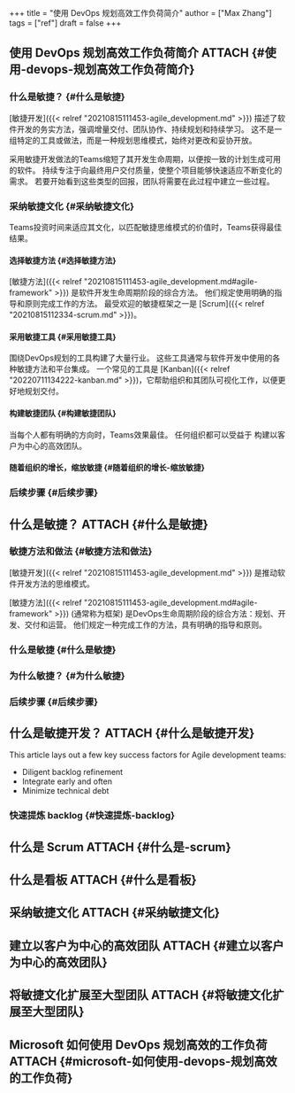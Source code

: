 +++
title = "使用 DevOps 规划高效工作负荷简介"
author = ["Max Zhang"]
tags = ["ref"]
draft = false
+++

## 使用 DevOps 规划高效工作负荷简介 <span class="tag"><span class="ATTACH">ATTACH</span></span> {#使用-devops-规划高效工作负荷简介}


### 什么是敏捷？ {#什么是敏捷}

[敏捷开发]({{< relref "20210815111453-agile_development.md" >}}) 描述了软件开发的务实方法，强调增量交付、团队协作、持续规划和持续学习。 这不是一组特定的工具或做法，而是一种规划思维模式，始终对更改和妥协开放。

采用敏捷开发做法的Teams缩短了其开发生命周期，以便按一致的计划生成可用的软件。 持续专注于向最终用户交付质量，使整个项目能够快速适应不断变化的需求。 若要开始看到这些类型的回报，团队将需要在此过程中建立一些过程。


### 采纳敏捷文化 {#采纳敏捷文化}

Teams投资时间来适应其文化，以匹配敏捷思维模式的价值时，Teams获得最佳结果。


#### 选择敏捷方法 {#选择敏捷方法}

[敏捷方法]({{< relref "20210815111453-agile_development.md#agile-framework" >}}) 是软件开发生命周期阶段的综合方法。 他们规定使用明确的指导和原则完成工作的方法。 最受欢迎的敏捷框架之一是 [Scrum]({{< relref "20210815112334-scrum.md" >}})。


#### 采用敏捷工具 {#采用敏捷工具}

围绕DevOps规划的工具构建了大量行业。 这些工具通常与软件开发中使用的各种敏捷方法和平台集成。 一个常见的工具是 [Kanban]({{< relref "20220711134222-kanban.md" >}})，它帮助组织和其团队可视化工作，以便更好地规划交付。


#### 构建敏捷团队 {#构建敏捷团队}

当每个人都有明确的方向时，Teams效果最佳。
任何组织都可以受益于 构建以客户为中心的高效团队。


#### 随着组织的增长，缩放敏捷 {#随着组织的增长-缩放敏捷}


### 后续步骤 {#后续步骤}


## 什么是敏捷？ <span class="tag"><span class="ATTACH">ATTACH</span></span> {#什么是敏捷}


### 敏捷方法和做法 {#敏捷方法和做法}

[敏捷开发]({{< relref "20210815111453-agile_development.md" >}}) 是推动软件开发方法的思维模式。

[敏捷方法]({{< relref "20210815111453-agile_development.md#agile-framework" >}})  (通常称为框架) 是DevOps生命周期阶段的综合方法：规划、开发、交付和运营。 他们规定一种完成工作的方法，具有明确的指导和原则。


### 什么是敏捷 {#什么是敏捷}


### 为什么敏捷？ {#为什么敏捷}


### 后续步骤 {#后续步骤}


## 什么是敏捷开发？ <span class="tag"><span class="ATTACH">ATTACH</span></span> {#什么是敏捷开发}

This article lays out a few key success factors for Agile development teams:

-   Diligent backlog refinement
-   Integrate early and often
-   Minimize technical debt


### 快速提炼 backlog {#快速提炼-backlog}


## 什么是 Scrum <span class="tag"><span class="ATTACH">ATTACH</span></span> {#什么是-scrum}


## 什么是看板 <span class="tag"><span class="ATTACH">ATTACH</span></span> {#什么是看板}


## 采纳敏捷文化 <span class="tag"><span class="ATTACH">ATTACH</span></span> {#采纳敏捷文化}


## 建立以客户为中心的高效团队 <span class="tag"><span class="ATTACH">ATTACH</span></span> {#建立以客户为中心的高效团队}


## 将敏捷文化扩展至大型团队 <span class="tag"><span class="ATTACH">ATTACH</span></span> {#将敏捷文化扩展至大型团队}


## Microsoft 如何使用 DevOps 规划高效的工作负荷 <span class="tag"><span class="ATTACH">ATTACH</span></span> {#microsoft-如何使用-devops-规划高效的工作负荷}
